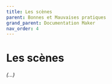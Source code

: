 ```yaml
---
title: Les scènes
parent: Bonnes et Mauvaises pratiques
grand_parent: Documentation Maker
nav_order: 4
---
```


# Les scènes


*(...)*
